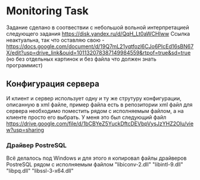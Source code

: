 # Monitoring Task
Задание сделано в соотвествии с небольшой вольной интерпретацией следующего задания https://disk.yandex.ru/d/QqH_Lt0aWCHIww
Ссылка неактуальна, так что оставляю свою - https://docs.google.com/document/d/19Q7mL21yqtfozl6CJo6PIcEd16sBN67X/edit?usp=drive_link&ouid=101132078387149984559&rtpof=true&sd=true (но без отдельных картинок и без файла что должен знать программист)

## Конфигурация сервера
И клиент и сервер использует одну и ту же струтуру конфигурации, описанную в xml файле, пример файла есть в репозитории
xml файл для сервера необходимо поместить рядом с исполняемым файлом, а на клиенте просто его выбрать. У меня это был следующий файл
https://drive.google.com/file/d/1bCBYeZ5YuckDftcDEVbpVysJzYHZ2Olu/view?usp=sharing

### Драйвер PostreSQL
Всё делалось под Windows и для этого я копировал файлы драйверов PostreSQL рядом с исполняемым файлом
"libiconv-2.dll"
"libintl-9.dll"
"libpq.dll"
"libssl-3-x64.dll"